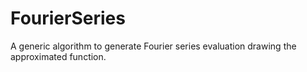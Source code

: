 # FourierSeries
A generic algorithm to generate Fourier series evaluation drawing the approximated function.
